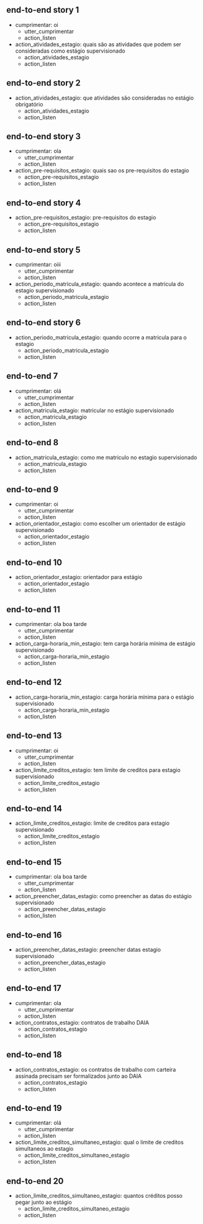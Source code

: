 ## end-to-end story 1
* cumprimentar: oi
    - utter_cumprimentar
    - action_listen
* action_atividades_estagio: quais são as atividades que podem ser consideradas como estágio supervisionado
    - action_atividades_estagio
    - action_listen

## end-to-end story 2
* action_atividades_estagio: que atividades são consideradas no estágio obrigatório
    - action_atividades_estagio
    - action_listen

## end-to-end story 3
* cumprimentar: ola
   - utter_cumprimentar
   - action_listen
* action_pre-requisitos_estagio: quais sao os pre-requisitos do estagio
   - action_pre-requisitos_estagio
   - action_listen

## end-to-end story 4
* action_pre-requisitos_estagio: pre-requisitos do estagio
   - action_pre-requisitos_estagio
   - action_listen

## end-to-end story 5
* cumprimentar: oiii
   - utter_cumprimentar
   - action_listen
* action_periodo_matricula_estagio: quando acontece a matricula do estagio supervisionado
   - action_periodo_matricula_estagio
   - action_listen

## end-to-end story 6
* action_periodo_matricula_estagio: quando ocorre a matricula para o estagio
   - action_periodo_matricula_estagio
   - action_listen

## end-to-end 7
* cumprimentar: olá
   - utter_cumprimentar
   - action_listen
* action_matricula_estagio: matricular no estágio supervisionado  
   - action_matricula_estagio
   - action_listen

## end-to-end 8
* action_matricula_estagio: como me matriculo no estagio supervisionado
   - action_matricula_estagio
   - action_listen

## end-to-end 9
* cumprimentar: oi
   - utter_cumprimentar
   - action_listen
* action_orientador_estagio: como escolher um orientador de estágio supervisionado
   - action_orientador_estagio
   - action_listen   

## end-to-end 10
* action_orientador_estagio: orientador para estágio
   - action_orientador_estagio
   - action_listen

## end-to-end 11
* cumprimentar: ola boa tarde
   - utter_cumprimentar
   - action_listen
* action_carga-horaria_min_estagio: tem carga horária mínima de estágio supervisionado
   - action_carga-horaria_min_estagio
   - action_listen

## end-to-end 12
* action_carga-horaria_min_estagio: carga horária mínima para o estágio supervisionado
   - action_carga-horaria_min_estagio
   - action_listen

## end-to-end 13
* cumprimentar: oi
   - utter_cumprimentar
   - action_listen
* action_limite_creditos_estagio: tem limite de creditos para estagio supervisionado
   - action_limite_creditos_estagio
   - action_listen

## end-to-end 14
* action_limite_creditos_estagio: limite de creditos para estagio supervisionado
   - action_limite_creditos_estagio
   - action_listen

## end-to-end 15
* cumprimentar: ola boa tarde
   - utter_cumprimentar
   - action_listen
* action_preencher_datas_estagio: como preencher as datas do estágio supervisionado
   - action_preencher_datas_estagio
   - action_listen

## end-to-end 16
* action_preencher_datas_estagio: preencher datas estagio supervisionado
   - action_preencher_datas_estagio
   - action_listen

## end-to-end 17
* cumprimentar: ola
   - utter_cumprimentar
   - action_listen
* action_contratos_estagio: contratos de trabalho DAIA
   - action_contratos_estagio
   - action_listen

## end-to-end 18
* action_contratos_estagio: os contratos de trabalho com carteira assinada precisam ser formalizados junto ao DAIA
   - action_contratos_estagio
   - action_listen

## end-to-end 19
* cumprimentar: olá
   - utter_cumprimentar
   - action_listen
* action_limite_creditos_simultaneo_estagio: qual o limite de creditos simultaneos ao estagio
   - action_limite_creditos_simultaneo_estagio
   - action_listen

## end-to-end 20
* action_limite_creditos_simultaneo_estagio: quantos créditos posso pegar junto ao estágio
   - action_limite_creditos_simultaneo_estagio
   - action_listen



